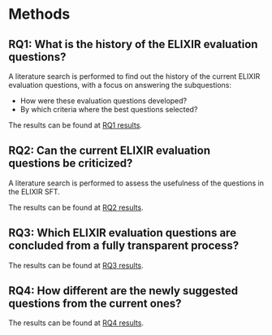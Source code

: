# Methods

## RQ1: What is the history of the ELIXIR evaluation questions?

A literature search is performed to find out the history
of the current ELIXIR evaluation questions,
with a focus on answering the subquestions:

- How were these evaluation questions developed?
- By which criteria where the best questions selected?

The results can be found at [RQ1 results](results_1.md).

## RQ2: Can the current ELIXIR evaluation questions be criticized?

A literature search is performed to assess the usefulness of the questions
in the ELIXIR SFT.

The results can be found at [RQ2 results](results_2.md).

<!-- markdownlint-disable MD013 --><!-- Headings cannot be split up over lines, hence will break 80 characters per line -->

## RQ3: Which ELIXIR evaluation questions are concluded from a fully transparent process?

<!-- markdownlint-enable MD013 -->

The results can be found at [RQ3 results](results_3.md).

## RQ4: How different are the newly suggested questions from the current ones?

The results can be found at [RQ4 results](results_4.md).
